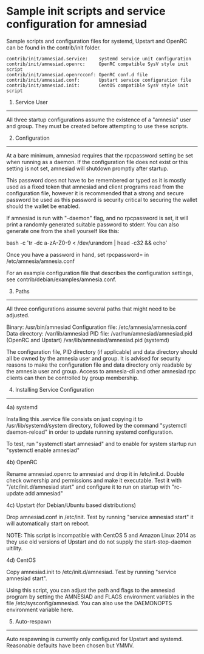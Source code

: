 Sample init scripts and service configuration for amnesiad
==========================================================

Sample scripts and configuration files for systemd, Upstart and OpenRC
can be found in the contrib/init folder.

    contrib/init/amnesiad.service:    systemd service unit configuration
    contrib/init/amnesiad.openrc:     OpenRC compatible SysV style init script
    contrib/init/amnesiad.openrcconf: OpenRC conf.d file
    contrib/init/amnesiad.conf:       Upstart service configuration file
    contrib/init/amnesiad.init:       CentOS compatible SysV style init script

1. Service User
---------------------------------

All three startup configurations assume the existence of a "amnesia" user
and group.  They must be created before attempting to use these scripts.

2. Configuration
---------------------------------

At a bare minimum, amnesiad requires that the rpcpassword setting be set
when running as a daemon.  If the configuration file does not exist or this
setting is not set, amnesiad will shutdown promptly after startup.

This password does not have to be remembered or typed as it is mostly used
as a fixed token that amnesiad and client programs read from the configuration
file, however it is recommended that a strong and secure password be used
as this password is security critical to securing the wallet should the
wallet be enabled.

If amnesiad is run with "-daemon" flag, and no rpcpassword is set, it will
print a randomly generated suitable password to stderr.  You can also
generate one from the shell yourself like this:

bash -c 'tr -dc a-zA-Z0-9 < /dev/urandom | head -c32 && echo'

Once you have a password in hand, set rpcpassword= in /etc/amnesia/amnesia.conf

For an example configuration file that describes the configuration settings,
see contrib/debian/examples/amnesia.conf.

3. Paths
---------------------------------

All three configurations assume several paths that might need to be adjusted.

Binary:              /usr/bin/amnesiad
Configuration file:  /etc/amnesia/amnesia.conf
Data directory:      /var/lib/amnesiad
PID file:            /var/run/amnesiad/amnesiad.pid (OpenRC and Upstart)
                     /var/lib/amnesiad/amnesiad.pid (systemd)

The configuration file, PID directory (if applicable) and data directory
should all be owned by the amnesia user and group.  It is advised for security
reasons to make the configuration file and data directory only readable by the
amnesia user and group.  Access to amnesia-cli and other amnesiad rpc clients
can then be controlled by group membership.

4. Installing Service Configuration
-----------------------------------

4a) systemd

Installing this .service file consists on just copying it to
/usr/lib/systemd/system directory, followed by the command
"systemctl daemon-reload" in order to update running systemd configuration.

To test, run "systemctl start amnesiad" and to enable for system startup run
"systemctl enable amnesiad"

4b) OpenRC

Rename amnesiad.openrc to amnesiad and drop it in /etc/init.d.  Double
check ownership and permissions and make it executable.  Test it with
"/etc/init.d/amnesiad start" and configure it to run on startup with
"rc-update add amnesiad"

4c) Upstart (for Debian/Ubuntu based distributions)

Drop amnesiad.conf in /etc/init.  Test by running "service amnesiad start"
it will automatically start on reboot.

NOTE: This script is incompatible with CentOS 5 and Amazon Linux 2014 as they
use old versions of Upstart and do not supply the start-stop-daemon uitility.

4d) CentOS

Copy amnesiad.init to /etc/init.d/amnesiad. Test by running "service amnesiad start".

Using this script, you can adjust the path and flags to the amnesiad program by
setting the AMNESIAD and FLAGS environment variables in the file
/etc/sysconfig/amnesiad. You can also use the DAEMONOPTS environment variable here.

5. Auto-respawn
-----------------------------------

Auto respawning is currently only configured for Upstart and systemd.
Reasonable defaults have been chosen but YMMV.
